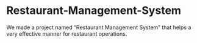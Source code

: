 # Restaurant-Management-System
We made a project named “Restaurant Management System” that helps a very effective manner for restaurant operations.

